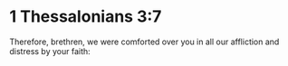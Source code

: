 # 1 Thessalonians 3:7

Therefore, brethren, we were comforted over you in all our affliction and distress by your faith: